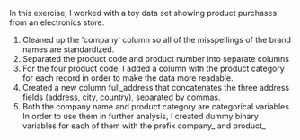 In this exercise, I worked with a toy data set showing product purchases from an electronics store.

1. Cleaned up the 'company' column so all of the misspellings of the brand names are standardized. 
2. Separated the product code and product number into separate columns
3. For the four product code, I added a column with the product category for each record in order to make the data more readable.
4. Created a new column full_address that concatenates the three address fields (address, city, country), separated by commas.
5. Both the company name and product category are categorical variables 
   In order to use them in further analysis, I created dummy binary variables for each of them with the prefix company_ and product_
